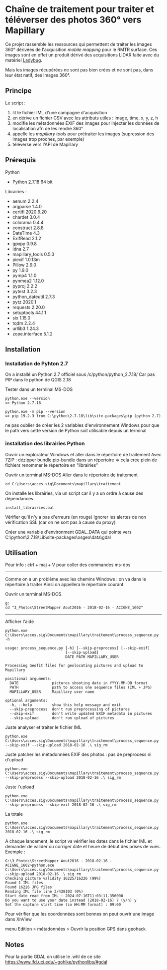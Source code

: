 # Chaîne de traitement pour traiter et téléverser des photos 360° vers Mapillary

Ce projet rassemble les ressources qui permettent de traiter les images 360° dérivées de l'acquisition *mobile mapping* pour le RMTR surface. Ces images sont en effet un produit dérivé des acquisitions LIDAR faite avec du matériel [Ladybug](https://www.flir.fr/products/ladybug5plus/).

Mais les images récupérées ne sont pas bien crées et ne sont pas, dans leur état natif, des images 360°.


## Principe

Le script :
1. lit le fichier IML d'une campagne d'acquisition
2. en dérive un fichier CSV avec les attributs utiles : image, time, x, y, z, h
3. modifie les métadonnées EXIF des images pour injecter les données de localisation afn de les rendre 360°
4. appelle les *mapillary tools* pour prétraiter les images (supression des images trop proches, par exemple)
5. téléverse vers l'API de Mapillary


## Prérequis

Python
- Python 2.7.18 64 bit

Librairies :
- aenum 2.2.4
- argparse 1.4.0
- certifi 2020.6.20
- chardet 3.0.4
- colorama 0.4.4
- construct 2.8.8
- DateTime 4.3
- ExifRead 2.1.2
- gpxpy 0.9.8
- idna 2.7
- mapillary_tools 0.5.3
- piexif 1.0.13m
- Pillow 2.9.0
- py 1.9.0
- pymp4 1.1.0
- pynmea2 1.12.0
- pyproj 2.2.2
- pytest 3.2.3
- python_dateutil 2.7.3
- pytz 2020.1
- requests 2.20.0
- setuptools 44.1.1
- six 1.15.0
- tqdm 2.2.4
- urllib3 1.24.3
- zope.interface 5.1.2


## Installation

### Installation de Pyhton 2.7

On a installé un Python 2.7 officiel sous /c/python/python_2.7.18/
Car pas PIP dans le python de QGIS 2.18

Tester dans un terminal MS-DOS

	python.exe --version
	=> Python 2.7.18

	python.exe -m pip --version
	=> pip 19.2.3 from C:\python\2.7.18\lib\site-packages\pip (python 2.7)


ne pas oublier de créer les 2 variables d'environnement Windows pour que le path vers cette version de Python soit utilisable depuis un terminal


### installation des librairies Python

Ouvrir un explorateur Windows et aller  dans le répertoire de traitement
Avec 7ZIP : dézipper bundle.pip-bundle dans un répertoire
=> cela crée plein de fichiers
renommer le répertoire en "librairies"

Ouvrir un terminal MS-DOS
Aller dans le répertoire de traitement

	cd C:\Users\acces.sig\Documents\mapillary\traitement

On installe les librairies, via un script car il y a un ordre à cause des dépendances

	install_librairies.bat

Vérifier qu'il n'y a pas d'erreurs (en rouge)
Ignorer les alertes de non vérification SSL (car on ne sort pas à cause du proxy)


Créer une variable d'environment GDAL_DATA qui pointe vers C:\python\2.7.18\Lib\site-packages\osgeo\data\gdal


## Utilisation

Pour info : ctrl + maj + V pour coller des commandes ms-dos

--------
Comme on a un problème avec les chemins Windows : on va dans le répertoire à traiter
Ainsi on appellera le répertoire courant.

Ouvrir un terminal MS-DOS.

	g:
	cd "3_Photos\StreetMapper Aout2016 - 2018-02-16 - ACIGNE_1602"
	
	
--------
Afficher l'aide

	python.exe C:\Users\acces.sig\Documents\mapillary\traitement\process_sequence.py -h
	
	usage: process_sequence.py [-h] [--skip-preprocess] [--skip-exif]
							   [--skip-upload]
							   DATE PATH MAPILLARY_USER

	Processing Geofit files for geolocating pictures and upload to Mapillary

	positional arguments:
	  DATE               pictures shooting date in YYYY-MM-DD format
	  PATH               path to access one sequence files (IML + JPG)
	  MAPILLARY_USER     Mapillary user name

	optional arguments:
	  -h, --help         show this help message and exit
	  --skip-preprocess  don't run preprocessing of pictures
	  --skip-exif        don't write updated EXIF metadata in pictures
	  --skip-upload      don't run upload of pictures

	  

Juste analyser et traiter le fichier IML

	python.exe C:\Users\acces.sig\Documents\mapillary\traitement\process_sequence.py --skip-exif --skip-upload 2018-02-16 .\ sig_rm
	


Juste patcher les métadonnées EXIF des photos : pas de preprocess ni d'upload

	python.exe C:\Users\acces.sig\Documents\mapillary\traitement\process_sequence.py --skip-preprocess --skip-upload 2018-02-16 .\ sig_rm
	
	

Juste l'upload

	python.exe C:\Users\acces.sig\Documents\mapillary\traitement\process_sequence.py --skip-preprocess --skip-exif 2018-02-16 .\ sig_rm



La totale

	python.exe C:\Users\acces.sig\Documents\mapillary\traitement\process_sequence.py 2018-02-16 .\ sig_rm


A chaque lancement, le script va vérifier les dates dans le fichier IML et demander de valider ou corriger date et heure de début des prises de vues.
Exemple :


	G:\3_Photos\StreetMapper Aout2016 - 2018-02-16 - ACIGNE_1602>python.exe C:\Users\acces.sig\Documents\mapillary\traitement\process_sequence.py --skip-upload 2018-02-16 .\ sig_rm
	Checking picture validity 16225/16226 (99%)
	Found 1 IML files
	Found 16226 JPG files
	Reading IML file line 3/438103 (0%)
	Start date read from IML : 2024-07-16T11:03:11.356000
	Do you want to use your date instead (2018-02-16) ? (y/n) y
	Set the capture start time (in HH:MM format) : 09:00   



Pour vérifier que les coordonnées sont bonnes on peut ouvrir une image dans XnView

menu Edition > métadonnées > Ouvrir la position GPS dans geohack



## Notes

Pour la partie GDAL on utilise le .whl de ce site 
https://www.lfd.uci.edu/~gohlke/pythonlibs/#gdal

